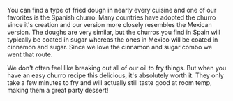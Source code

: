 You can find a type of fried dough in nearly every cuisine and one of our favorites is the Spanish churro. Many countries have adopted the churro since it's creation and our version more closely resembles the Mexican version. The doughs are very similar, but the churros you find in Spain will typically be coated in sugar whereas the ones in Mexico will be coated in cinnamon and sugar. Since we love the cinnamon and sugar combo we went that route. 

We don't often feel like breaking out all of our oil to fry things. But when you have an easy churro recipe this delicious, it's absolutely worth it. They only take a few minutes to fry and will actually still taste good at room temp, making them a great party dessert! 